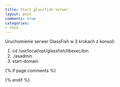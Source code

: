 ```yaml
---
title: Start glassfish serwer
layout: post
comments: true
categories:
- Java
---
```


Uruchomienie serwer GlassFish w 3 krokach z konsoli:

1. cd /usr/local/opt/glassfish/libexec/bin
2. ./asadmin
3. start-domain

{% if page.comments %}

{% endif %}
